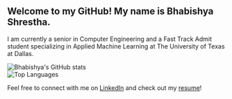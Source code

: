 ## Welcome to my GitHub! My name is Bhabishya Shrestha.

I am currently a senior in Computer Engineering and a Fast Track Admit student specializing in Applied Machine Learning at The University of Texas at Dallas.

![Bhabishya's GitHub stats](https://github-readme-stats.vercel.app/api?username=bhabishya-shrestha&show_icons=true&theme=dark&show=reviews,discussions_started,discussions_answered,prs_merged,prs_merged_percentage)  
![Top Languages](https://github-readme-stats.vercel.app/api/top-langs/?username=bhabishya-shrestha&size_weight=0.5&count_weight=0.5&theme=dark)

Feel free to connect with me on [LinkedIn](https://www.linkedin.com/in/shrestha-bhabishya/) and check out my [resume](https://www.linkedin.com/in/shrestha-bhabishya/details/featured/1635555956026/single-media-viewer/?profileId=ACoAADTuBEMB8XPGOdGrJHJKxsgnheNFTH0mxlA)!

